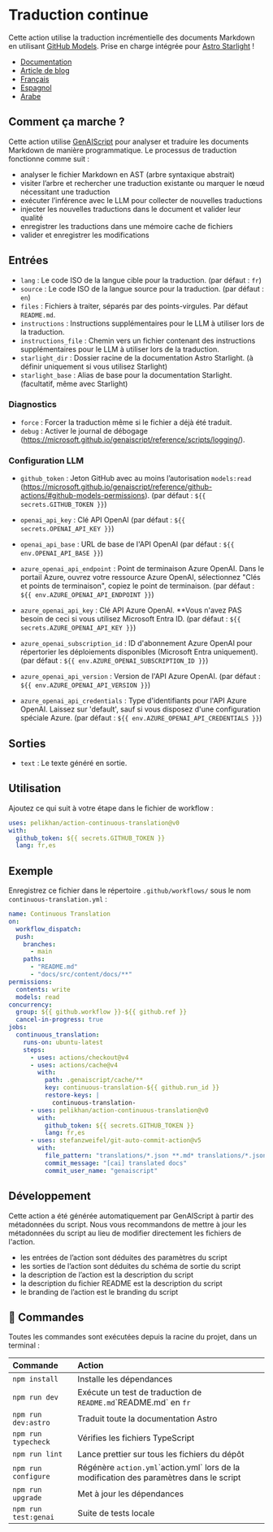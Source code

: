 # Traduction continue

Cette action utilise la traduction incrémentielle des documents Markdown en utilisant [GitHub Models](https://github.com/models).
Prise en charge intégrée pour [Astro Starlight](https://starlight.astro.build/) !

* [Documentation](https://pelikhan.github.io/action-continuous-translation/)
* [Article de blog](https://microsoft.github.io/genaiscript/blog/continuous-translations/)
* [Français](./README.fr.md)
* [Espagnol](./README.es.md)
* [Arabe](./README.ar.md)

## Comment ça marche ?

Cette action utilise [GenAIScript](https://microsoft.github.io/genaiscript/) pour analyser et traduire les documents Markdown de manière programmatique. Le processus de traduction fonctionne comme suit :

* analyser le fichier Markdown en AST (arbre syntaxique abstrait)
* visiter l’arbre et rechercher une traduction existante ou marquer le nœud nécessitant une traduction
* exécuter l’inférence avec le LLM pour collecter de nouvelles traductions
* injecter les nouvelles traductions dans le document et valider leur qualité
* enregistrer les traductions dans une mémoire cache de fichiers
* valider et enregistrer les modifications

## Entrées

* `lang` : Le code ISO de la langue cible pour la traduction. (par défaut : `fr`)
* `source` : Le code ISO de la langue source pour la traduction. (par défaut : `en`)
* `files` : Fichiers à traiter, séparés par des points-virgules. Par défaut `README.md`.
* `instructions` : Instructions supplémentaires pour le LLM à utiliser lors de la traduction.
* `instructions_file` : Chemin vers un fichier contenant des instructions supplémentaires pour le LLM à utiliser lors de la traduction.
* `starlight_dir` : Dossier racine de la documentation Astro Starlight. (à définir uniquement si vous utilisez Starlight)
* `starlight_base` : Alias de base pour la documentation Starlight. (facultatif, même avec Starlight)

### Diagnostics

* `force` : Forcer la traduction même si le fichier a déjà été traduit.
* `debug` : Activer le journal de débogage (<https://microsoft.github.io/genaiscript/reference/scripts/logging/>).

### Configuration LLM

* `github_token` : Jeton GitHub avec au moins l’autorisation `models:read` (<https://microsoft.github.io/genaiscript/reference/github-actions/#github-models-permissions>). (par défaut : `${{ secrets.GITHUB_TOKEN }}`)

* `openai_api_key` : Clé API OpenAI (par défaut : `${{ secrets.OPENAI_API_KEY }}`)

* `openai_api_base` : URL de base de l'API OpenAI (par défaut : `${{ env.OPENAI_API_BASE }}`)

* `azure_openai_api_endpoint` : Point de terminaison Azure OpenAI. Dans le portail Azure, ouvrez votre ressource Azure OpenAI, sélectionnez "Clés et points de terminaison", copiez le point de terminaison. (par défaut : `${{ env.AZURE_OPENAI_API_ENDPOINT }}`)

* `azure_openai_api_key` : Clé API Azure OpenAI. \*\*Vous n'avez PAS besoin de ceci si vous utilisez Microsoft Entra ID. (par défaut : `${{ secrets.AZURE_OPENAI_API_KEY }}`)

* `azure_openai_subscription_id` : ID d'abonnement Azure OpenAI pour répertorier les déploiements disponibles (Microsoft Entra uniquement). (par défaut : `${{ env.AZURE_OPENAI_SUBSCRIPTION_ID }}`)

* `azure_openai_api_version` : Version de l'API Azure OpenAI. (par défaut : `${{ env.AZURE_OPENAI_API_VERSION }}`)

* `azure_openai_api_credentials` : Type d'identifiants pour l'API Azure OpenAI. Laissez sur 'default', sauf si vous disposez d'une configuration spéciale Azure. (par défaut : `${{ env.AZURE_OPENAI_API_CREDENTIALS }}`)

## Sorties

* `text` : Le texte généré en sortie.

## Utilisation

Ajoutez ce qui suit à votre étape dans le fichier de workflow :

```yaml
uses: pelikhan/action-continuous-translation@v0
with:
  github_token: ${{ secrets.GITHUB_TOKEN }}
  lang: fr,es
```

## Exemple

Enregistrez ce fichier dans le répertoire `.github/workflows/` sous le nom `continuous-translation.yml` :

```yaml
name: Continuous Translation
on:
  workflow_dispatch:
  push:
    branches:
      - main
    paths:
      - "README.md"
      - "docs/src/content/docs/**"
permissions:
  contents: write
  models: read
concurrency:
  group: ${{ github.workflow }}-${{ github.ref }}
  cancel-in-progress: true
jobs:
  continuous_translation:
    runs-on: ubuntu-latest
    steps:
      - uses: actions/checkout@v4
      - uses: actions/cache@v4
        with:
          path: .genaiscript/cache/**
          key: continuous-translation-${{ github.run_id }}
          restore-keys: |
            continuous-translation-
      - uses: pelikhan/action-continuous-translation@v0
        with:
          github_token: ${{ secrets.GITHUB_TOKEN }}
          lang: fr,es
      - uses: stefanzweifel/git-auto-commit-action@v5
        with:
          file_pattern: "translations/*.json **.md* translations/*.json"
          commit_message: "[cai] translated docs"
          commit_user_name: "genaiscript"
```

## Développement

Cette action a été générée automatiquement par GenAIScript à partir des métadonnées du script. Nous vous recommandons de mettre à jour les métadonnées du script au lieu de modifier directement les fichiers de l'action.

* les entrées de l’action sont déduites des paramètres du script
* les sorties de l’action sont déduites du schéma de sortie du script
* la description de l’action est la description du script
* la description du fichier README est la description du script
* le branding de l’action est le branding du script

## 🧞 Commandes

Toutes les commandes sont exécutées depuis la racine du projet, dans un terminal :

| Commande             | Action                                                                                    |
| :------------------- | :---------------------------------------------------------------------------------------- |
| `npm install`        | Installe les dépendances                                                                  |
| `npm run dev`        | Exécute un test de traduction de `README.md`\`README.md\` en `fr`                         |
| `npm run dev:astro`  | Traduit toute la documentation Astro                                                      |
| `npm run typecheck`  | Vérifies les fichiers TypeScript                                                          |
| `npm run lint`       | Lance prettier sur tous les fichiers du dépôt                                             |
| `npm run configure`  | Régénère `action.yml`\`action.yml\` lors de la modification des paramètres dans le script |
| `npm run upgrade`    | Met à jour les dépendances                                                                |
| `npm run test:genai` | Suite de tests locale                                                                     |
